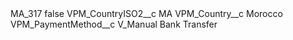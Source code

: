 <?xml version="1.0" encoding="UTF-8"?>
<CustomMetadata xmlns="http://soap.sforce.com/2006/04/metadata" xmlns:xsi="http://www.w3.org/2001/XMLSchema-instance" xmlns:xsd="http://www.w3.org/2001/XMLSchema">
    <label>MA_317</label>
    <protected>false</protected>
    <values>
        <field>VPM_CountryISO2__c</field>
        <value xsi:type="xsd:string">MA</value>
    </values>
    <values>
        <field>VPM_Country__c</field>
        <value xsi:type="xsd:string">Morocco</value>
    </values>
    <values>
        <field>VPM_PaymentMethod__c</field>
        <value xsi:type="xsd:string">V_Manual Bank Transfer</value>
    </values>
</CustomMetadata>
